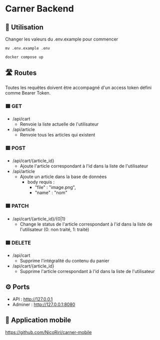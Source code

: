 # Carner Backend

## 🚀 Utilisation
Changer les valeurs du .env.example pour commencer
````shell
mv .env.example .env
````
````shell
docker compose up
````

## 🛣️ Routes

Toutes les requêtes doivent être accompagné d'un access token défini comme Bearer Token.

### 🟩 GET
- /api/cart
  - Renvoie la liste actuelle de l'utilisateur
- /api/article
  - Renvoie tous les articles qui existent

### 🟨 POST
- /api/cart/{article_id}
  - Ajoute l'article correspondant à l'id dans la liste de l'utilisateur
- /api/article
  - Ajoute un article dans la base de données
    - body requis :
      - "file" : "image.png",
      - "name" : "nom"

### 🟪 PATCH
- /api/cart/{article_id}/{0|1}
  - Change le status de l'article correspondant à l'id dans la liste de l'utilisateur (0: non traité, 1: traité)

### 🟥 DELETE
- /api/cart
  - Supprime l'intégralité du contenu du panier
- /api/cart/{article_id}
  - Supprime l'article correspondant à l'id dans la liste de l'utilisateur

## ⚙️ Ports
- API : http://127.0.0.1
- Adminer : http://127.0.0.1:8080

## 📱 Application mobile
https://github.com/NicoRiri/carner-mobile